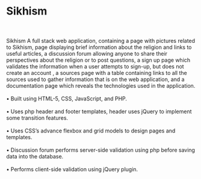 # Sikhism  <br /> <br /> 
Sikhism A full stack web application, containing a page with pictures related to Sikhism, page displaying
brief information about the religion and links to useful articles, a discussion forum allowing anyone to 
share their perspectives about the religion or to post questions, a sign up page which validates the information
when a user attempts to sign-up, but does not create an account , a sources page with a table containing links
to all the sources used to gather information that is on the web application, and a documentation page which 
reveals the technologies used in the application.  <br /> <br />
• Built using HTML-5, CSS, JavaScript, and PHP. <br /> <br />
• Uses php header and footer templates, header uses jQuery to implement some transition features. <br /> <br />
• Uses CSS’s advance flexbox and grid models to design pages and templates. <br /> <br />
• Discussion forum performs server-side validation using php before saving data into the database. <br /> <br />
• Performs client-side validation using jQuery plugin. <br /> <br />
